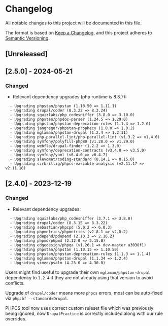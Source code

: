 # Changelog

All notable changes to this project will be documented in this file.

The format is based on [Keep a Changelog](https://keepachangelog.com/en/1.0.0/),
and this project adheres to [Semantic Versioning](https://semver.org/spec/v2.0.0.html).

## [Unreleased]

## [2.5.0] - 2024-05-21

### Changed

- Relevant dependency upgrades (php runtime is 8.3.7):

```
  - Upgrading phpstan/phpstan (1.10.50 => 1.11.1)
  - Upgrading drupal/coder (8.3.22 => 8.3.24)
  - Upgrading squizlabs/php_codesniffer (3.8.0 => 3.10.0)
  - Upgrading phpstan/phpdoc-parser (1.24.5 => 1.29.0)
  - Upgrading phpstan/phpstan-deprecation-rules (1.1.4 => 1.2.0)
  - Upgrading jangregor/phpstan-prophecy (1.0.0 => 1.0.2)
  - Upgrading mglaman/phpstan-drupal (1.2.4 => 1.2.11)
  - Upgrading php-parallel-lint/php-parallel-lint (v1.3.2 => v1.4.0)
  - Upgrading symfony/polyfill-php80 (v1.28.0 => v1.29.0)
  - Upgrading webflo/drupal-finder (1.2.2 => 1.3.0)
  - Upgrading symfony/deprecation-contracts (v3.4.0 => v3.5.0)
  - Upgrading symfony/yaml (v6.4.0 => v6.4.7)
  - Upgrading slevomat/coding-standard (8.14.1 => 8.15.0)
  - Upgrading sirbrillig/phpcs-variable-analysis (v2.11.17 => v2.11.18)
```

## [2.4.0] - 2023-12-19

### Changed

- Relevant dependency upgrades:

```
  - Upgrading squizlabs/php_codesniffer (3.7.1 => 3.8.0)
  - Upgrading drupal/coder (8.3.15 => 8.3.22)
  - Upgrading sebastian/phpcpd (5.0.2 => 6.0.3)
  - Upgrading phpmetrics/phpmetrics (v2.8.1 => v2.8.2)
  - Upgrading pdepend/pdepend (2.10.3 => 2.16.2)
  - Upgrading phpmd/phpmd (2.12.0 => 2.15.0)
  - Upgrading edgedesign/phpqa (v1.26.1 => dev-master a3038f1)
  - Upgrading phpstan/phpstan (1.10.15 => 1.10.50)
  - Upgrading phpstan/phpstan-deprecation-rules (1.1.3 => 1.1.4)
  - Upgrading mglaman/phpstan-drupal (1.1.34 => 1.2.4)
  - Upgrading vimeo/psalm (4.23.0 => 4.30.0)
```

Users might find useful to upgrade their own `mglaman/phpstan-drupal` dependency to `1.2.4` if they are not already using that version to avoid conflicts.

Upgrade of `drupal/coder` means more `phpcs` errors, most can be auto-fixed via `phpcbf --standard=Drupal`.

PHPCS tool now uses correct custom ruleset file which was previously being ignored, now `DrupalPractice` is correctly included along with our rule overrides.
